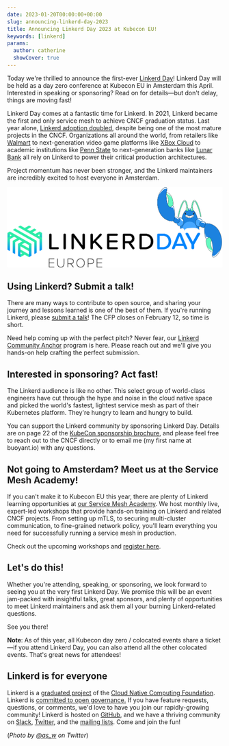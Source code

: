 ```yaml
---
date: 2023-01-20T00:00:00+00:00
slug: announcing-linkerd-day-2023
title: Announcing Linkerd Day 2023 at Kubecon EU!
keywords: [linkerd]
params:
  author: catherine
  showCover: true
---
```


Today we're thrilled to announce the first-ever [Linkerd
Day](https://events.linuxfoundation.org/kubecon-cloudnativecon-europe/cncf-hosted-co-located-events/linkerd-day/)!
Linkerd Day will be held as a day zero conference at Kubecon EU in Amsterdam
this April. Interested in speaking or sponsoring? Read on for details—but don't
delay, things are moving fast!

Linkerd Day comes at a fantastic time for Linkerd. In 2021, Linkerd became the
first and only service mesh to achieve CNCF graduation status. Last year alone,
[Linkerd adoption
doubled](/2022/12/28/service-mesh-2022-recap-ebpf-gateway-api/),
despite being one of the most mature projects in the CNCF. Organizations all
around the world, from retailers like
[Walmart](https://siliconangle.com/2023/01/17/walmarts-supercloud-cloud-native-kubernetes-based-platform-supercloud2/)
to next-generation video game platforms like [XBox
Cloud](https://buoyant.io/case-studies/xbox) to academic institutions like [Penn
State](https://buoyant.io/case-studies/penn-state) to next-generation banks like
[Lunar Bank](https://buoyant.io/case-studies/lunar) all rely on Linkerd to power
their critical production architectures.

Project momentum has never been stronger, and the Linkerd maintainers are
incredibly excited to host everyone in Amsterdam.

![Linkerd Day logo](linkerd-day-dark-2x.png)

## Using Linkerd? Submit a talk!

There are many ways to contribute to open source, and sharing your journey and
lessons learned is one of the best of them. If you're running Linkerd, please
[submit a
talk](https://events.linuxfoundation.org/kubecon-cloudnativecon-europe/cncf-hosted-co-located-events/cfp-colocated-events/)!
The CFP closes on February 12, so time is short.

Need help coming up with the perfect pitch? Never fear, our [Linkerd Community
Anchor](/community/anchor/) program is here. Please reach out
and we'll give you hands-on help crafting the perfect submission.

## Interested in sponsoring? Act fast!

The Linkerd audience is like no other. This select group of world-class
engineers have cut through the hype and noise in the cloud native space and
picked the world's fastest, lightest service mesh as part of their Kubernetes
platform. They're hungry to learn and hungry to build.

You can support the Linkerd community by sponsoring Linkerd Day. Details are on
page 22 of the [KubeCon sponsorship
brochure](https://events.linuxfoundation.org/wp-content/uploads/2023/01/sponsor-cncf-2023-011723.pdf),
and please feel free to reach out to the CNCF directly or to email me (my first
name at buoyant.io) with any questions.

## Not going to Amsterdam? Meet us at the Service Mesh Academy!

If you can't make it to Kubecon EU this year, there are plenty of Linkerd
learning opportunities at [our Service Mesh
Academy](https://buoyant.io/service-mesh-academy). We host monthly live,
expert-led workshops that provide hands-on training on Linkerd and related CNCF
projects. From setting up mTLS, to securing multi-cluster communication, to
fine-grained network policy, you'll learn everything you need for successfully
running a service mesh in production.

Check out the upcoming workshops and [register
here](https://buoyant.io/service-mesh-academy).

## Let's do this!

Whether you're attending, speaking, or sponsoring, we look forward to seeing you
at the very first Linkerd Day. We promise this will be an event jam-packed with
insightful talks, great sponsors, and plenty of opportunities to meet Linkerd
maintainers and ask them all your burning Linkerd-related questions.

See you there!

**Note**: As of this year, all Kubecon day zero / colocated events share a
ticket—if you attend Linkerd Day, you can also attend all the other colocated
events. That's great news for attendees!

## Linkerd is for everyone

Linkerd is a [graduated project](/2021/07/28/announcing-cncf-graduation/) of the
[Cloud Native Computing Foundation](https://cncf.io/). Linkerd is [committed to
open
governance.](/2019/10/03/linkerds-commitment-to-open-governance/)
If you have feature requests, questions, or comments, we'd love to have you join
our rapidly-growing community! Linkerd is hosted on
[GitHub](https://github.com/linkerd/), and we have a thriving community on
[Slack](https://slack.linkerd.io/), [Twitter](https://twitter.com/linkerd), and
the [mailing lists](/community/get-involved/). Come and join the fun!

(*Photo by [@as_w](https://twitter.com/as_w) on Twitter*)

